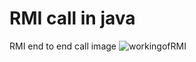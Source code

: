 # RMI call in java

RMI end to end call image
![workingofRMI](https://github.com/yaswanthgorrepati/remote_procedure_call/assets/51254169/9a2cb5df-6464-4aef-9a46-7e21292a304e)
